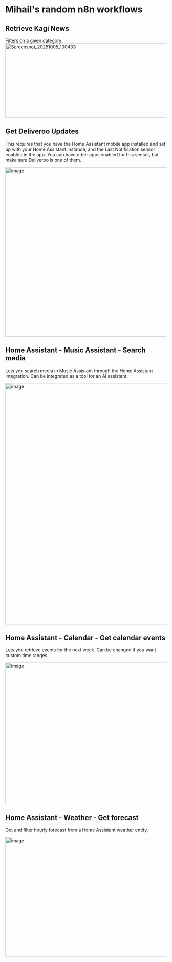 # Mihail's random n8n workflows

## Retrieve Kagi News 

Filters on a given category.
<img width="1818" height="233" alt="Screenshot_20251005_100433" src="https://github.com/user-attachments/assets/e3585e52-e5ff-422b-8717-227c02af22cf" />

## Get Deliveroo Updates

This requires that you have the Home Assistant mobile app installed and set up with your Home Assistant instance, and the Last Notification sensor enabled in the app. 
You can have other apps enabled for this sensor, but make sure Deliveroo is one of them.

<img width="1748" height="529" alt="image" src="https://github.com/user-attachments/assets/eef74739-3de0-4998-9d63-4636ba839a3d" />

## Home Assistant - Music Assistant - Search media

Lets you search media in Music Assistant through the Home Assistant integration. 
Can be integrated as a tool for an AI assistant. 

<img width="1178" height="753" alt="image" src="https://github.com/user-attachments/assets/cf57dbc2-df16-42af-8ed5-8a429fed4e07" />

## Home Assistant - Calendar - Get calendar events

Lets you retrieve events for the next week.
Can be changed if you want custom time ranges.

<img width="1456" height="442" alt="image" src="https://github.com/user-attachments/assets/400c5c2f-ae0f-4923-aff9-ab901e8c4b3e" />

## Home Assistant - Weather - Get forecast

Get and filter hourly forecast from a Home Assistant weather entity.

<img width="1376" height="373" alt="image" src="https://github.com/user-attachments/assets/888af03c-bec6-43ab-a44a-f2da1aae13b0" />
